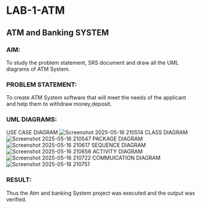 # LAB-1-ATM
## ATM and Banking SYSTEM
### AIM: 
To study the problem statement, SRS document and draw all the UML diagrams of ATM
System.
### PROBLEM STATEMENT:
To create ATM System software that will meet the needs of the applicant and help them
to withdraw money,deposit.
### UML DIAGRAMS:
USE CASE DIAGRAM
![Screenshot 2025-05-16 210514](https://github.com/user-attachments/assets/86546089-4ad0-44f9-b1a5-30ac30e7c92c)
CLASS DIAGRAM
![Screenshot 2025-05-16 210547](https://github.com/user-attachments/assets/6b358137-f8fa-4667-810c-378e184b6bda)
PACKAGE DIAGRAM
![Screenshot 2025-05-16 210617](https://github.com/user-attachments/assets/2cb23d0e-c80d-41f1-a29c-9fdd899196b9)
SEQUENCE DIAGRAM
![Screenshot 2025-05-16 210656](https://github.com/user-attachments/assets/7c1aa94b-a053-4106-9ca7-e7b161d915ce)
ACTIVITY DIAGRAM
![Screenshot 2025-05-16 210722](https://github.com/user-attachments/assets/7a609f77-7456-4f50-b9ad-3f6228929f18)
COMMUICATION DIAGRAM
![Screenshot 2025-05-16 210751](https://github.com/user-attachments/assets/068c82bc-e2bc-431c-b0a6-d1bb0bd89bb7)

### RESULT: 
Thus the Atm and banking System project was executed and the output was verified.
